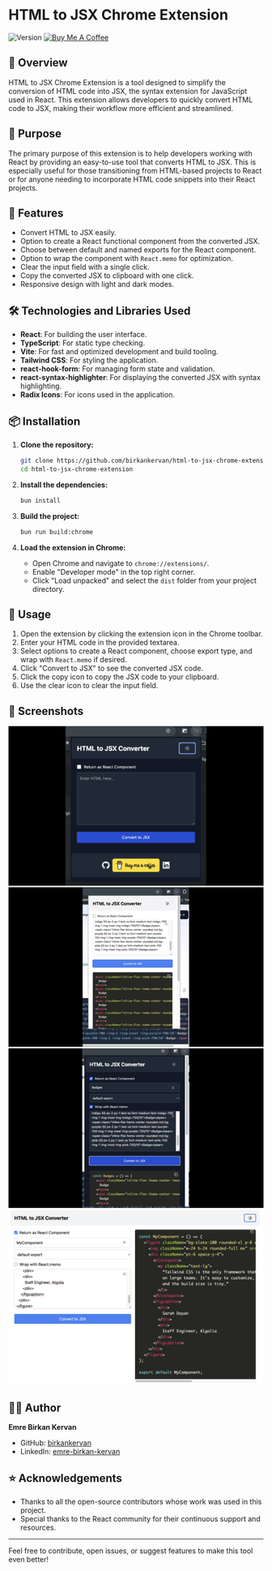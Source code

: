 # HTML to JSX Chrome Extension

![Version](https://img.shields.io/badge/version-1.0.20-brightgreen.svg)
<a href="https://www.buymeacoffee.com/ebirkan" target="_blank"><img src="https://cdn.buymeacoffee.com/buttons/v2/default-yellow.png" alt="Buy Me A Coffee" style="height: 20px !important;width: 120px !important;" ></a>

## 📖 Overview

HTML to JSX Chrome Extension is a tool designed to simplify the conversion of HTML code into JSX, the syntax extension for JavaScript used in React. This extension allows developers to quickly convert HTML code to JSX, making their workflow more efficient and streamlined.

## 🎯 Purpose

The primary purpose of this extension is to help developers working with React by providing an easy-to-use tool that converts HTML to JSX. This is especially useful for those transitioning from HTML-based projects to React or for anyone needing to incorporate HTML code snippets into their React projects.

## 🚀 Features

- Convert HTML to JSX easily.
- Option to create a React functional component from the converted JSX.
- Choose between default and named exports for the React component.
- Option to wrap the component with `React.memo` for optimization.
- Clear the input field with a single click.
- Copy the converted JSX to clipboard with one click.
- Responsive design with light and dark modes.

## 🛠️ Technologies and Libraries Used

- **React**: For building the user interface.
- **TypeScript**: For static type checking.
- **Vite**: For fast and optimized development and build tooling.
- **Tailwind CSS**: For styling the application.
- **react-hook-form**: For managing form state and validation.
- **react-syntax-highlighter**: For displaying the converted JSX with syntax highlighting.
- **Radix Icons**: For icons used in the application.

## 📦 Installation

1. **Clone the repository:**

   ```bash
   git clone https://github.com/birkankervan/html-to-jsx-chrome-extension.git
   cd html-to-jsx-chrome-extension
   ```

2. **Install the dependencies:**

   ```bash
   bun install
   ```

3. **Build the project:**

   ```bash
   bun run build:chrome
   ```

4. **Load the extension in Chrome:**

   - Open Chrome and navigate to `chrome://extensions/`.
   - Enable "Developer mode" in the top right corner.
   - Click "Load unpacked" and select the `dist` folder from your project directory.

## 📝 Usage

1. Open the extension by clicking the extension icon in the Chrome toolbar.
2. Enter your HTML code in the provided textarea.
3. Select options to create a React component, choose export type, and wrap with `React.memo` if desired.
4. Click "Convert to JSX" to see the converted JSX code.
5. Click the copy icon to copy the JSX code to your clipboard.
6. Use the clear icon to clear the input field.

## 📸 Screenshots

![Extension Screenshot](img/1.png)
![Extension Screenshot](img/2.png)
![Extension Screenshot](img/3.png)
![Extension Screenshot](img/4.png)

## 👨‍💻 Author

**Emre Birkan Kervan**

- GitHub: [birkankervan](https://github.com/birkankervan)
- LinkedIn: [emre-birkan-kervan](https://www.linkedin.com/in/emre-birkan-kervan)

## ⭐ Acknowledgements

- Thanks to all the open-source contributors whose work was used in this project.
- Special thanks to the React community for their continuous support and resources.

---

Feel free to contribute, open issues, or suggest features to make this tool even better!
